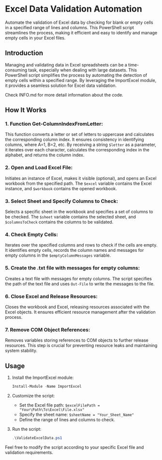 # Excel Data Validation Automation

Automate the validation of Excel data by checking for blank or empty cells in a specified range of lines and columns. This PowerShell script streamlines the process, making it efficient and easy to identify and manage empty cells in your Excel files.

## Introduction

Managing and validating data in Excel spreadsheets can be a time-consuming task, especially when dealing with large datasets. This PowerShell script simplifies the process by automating the detection of empty cells within a specified range. By leveraging the ImportExcel module, it provides a seamless solution for Excel data validation.

Check INFO.md for more detail information about the code.

## How It Works

### 1. Function Get-ColumnIndexFromLetter:

This function converts a letter or set of letters to uppercase and calculates the corresponding column index. It ensures consistency in identifying columns, where A=1, B=2, etc. By receiving a string `$letter` as a parameter, it iterates over each character, calculates the corresponding index in the alphabet, and returns the column index.

### 2. Open and Load Excel File:

Initiates an instance of Excel, makes it visible (optional), and opens an Excel workbook from the specified path. The `$excel` variable contains the Excel instance, and `$workbook` contains the opened workbook.

### 3. Select Sheet and Specify Columns to Check:

Selects a specific sheet in the workbook and specifies a set of columns to be checked. The `$sheet` variable contains the selected sheet, and `$columnsToCheck` contains the columns to be validated.

### 4. Check Empty Cells:

Iterates over the specified columns and rows to check if the cells are empty. It identifies empty cells, records the column names and messages for empty columns in the `$emptyColumnMessages` variable.

### 5. Create the .txt file with messages for empty columns:

Creates a text file with messages for empty columns. The script specifies the path of the text file and uses `Out-File` to write the messages to the file.

### 6. Close Excel and Release Resources:

Closes the workbook and Excel, releasing resources associated with the Excel objects. It ensures efficient resource management after the validation process.

### 7. Remove COM Object References:

Removes variables storing references to COM objects to further release resources. This step is crucial for preventing resource leaks and maintaining system stability.

## Usage

1. Install the ImportExcel module:
    ```powershell
    Install-Module -Name ImportExcel
    ```

2. Customize the script:
    - Set the Excel file path: `$excelFilePath = "Your\Path\To\Excel\File.xlsx"`
    - Specify the sheet name: `$sheetName = "Your_Sheet_Name"`
    - Define the range of lines and columns to check.

3. Run the script:
    ```powershell
    .\ValidateExcelData.ps1
    ```

Feel free to modify the script according to your specific Excel file and validation requirements.